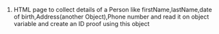 1. HTML page to collect details of a Person like firstName,lastName,date of birth,Address(another Object),Phone number and read it on object variable and create an ID proof using this object